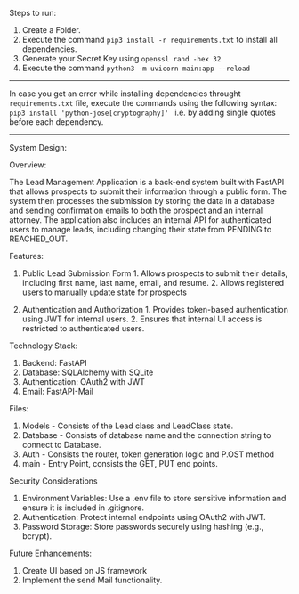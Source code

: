 Steps to run:
  1. Create a Folder.
  2. Execute the command `pip3 install -r requirements.txt` to install all dependencies.
  3. Generate your Secret Key using `openssl rand -hex 32`
  4. Execute the command `python3 -m uvicorn main:app --reload`

----------------------------------------------------------
In case you get an error while installing dependencies throught `requirements.txt` file, execute the commands using the following syntax:
`pip3 install 'python-jose[cryptography]' ` i.e. by adding single quotes before each dependency.

--------------------------

System Design:

Overview:

The Lead Management Application is a back-end system built with FastAPI that allows prospects to submit their information through a public form. The system then processes the submission by storing the data in a database and sending confirmation emails to both the prospect and an internal attorney. The application also includes an internal API for authenticated users to manage leads, including changing their state from PENDING to REACHED_OUT.

Features:

  1. Public Lead Submission Form
    1. Allows prospects to submit their details, including first name, last name, email, and resume.
    2. Allows registered users to manually update state for prospects

  2. Authentication and Authorization
    1. Provides token-based authentication using JWT for internal users.
    2. Ensures that internal UI access is restricted to authenticated users.

Technology Stack:
  1. Backend: FastAPI
  2. Database: SQLAlchemy with SQLite
  3. Authentication: OAuth2 with JWT
  3. Email: FastAPI-Mail 

Files:
  1. Models - Consists of the Lead class and LeadClass state. 
  2. Database - Consists of database name and the connection string to connect to Database. 
  3. Auth - Consists the router, token generation logic and P.OST method
  4. main - Entry Point, consists the GET, PUT end points.

Security Considerations

  1. Environment Variables: Use a .env file to store sensitive information and ensure it is included in .gitignore.
  2. Authentication: Protect internal endpoints using OAuth2 with JWT.
  3. Password Storage: Store passwords securely using hashing (e.g., bcrypt).  

Future Enhancements:
  1. Create UI based on JS framework
  2. Implement the send Mail functionality.
   
